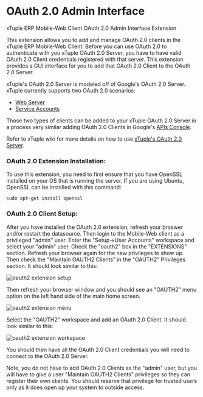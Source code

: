 OAuth 2.0 Admin Interface
=========================

xTuple ERP Mobile-Web Client OAuth 2.0 Admin Interface Extension

This extension allows you to add and manage OAuth 2.0 clients in the xTuple ERP
Mobile-Web Client. Before you can use OAuth 2.0 to authenticate with you xTuple
OAuth 2.0 Server, you have to have valid OAuth 2.0 Client credentials
registered with that server. This extension provides a GUI interface for you to
add that OAuth 2.0 Client to the OAuth 2.0 Server.

xTuple's OAuth 2.0 Server is modeled off of Google's OAuth 2.0 Server. xTuple
currently supports two OAuth 2.0 scenarios:

  * [Web Server](https://developers.google.com/accounts/docs/OAuth2WebServer)
  * [Service Accounts](https://developers.google.com/accounts/docs/OAuth2ServiceAccount)

Those two types of clients can be added to your xTuple OAuth 2.0 Server in a
process very similar adding OAuth 2.0 Clients in Google's [APIs Console](https://code.google.com/apis/console#access).

Refer to xTuple wiki for more details on how to use [xTuple's OAuth 2.0 Server](https://github.com/xtuple/xtuple/wiki/xTuple%27s-OAuth-2.0-Server).

### OAuth 2.0 Extension Installation:

To use this extension, you need to first ensure that you have OpenSSL installed
on your OS that is running the server. If you are using Ubuntu, OpenSSL can be
installed with this command:

    sudo apt-get install openssl

### OAuth 2.0 Client Setup:

After you have installed the OAuth 2.0 extension, refresh your broswer and/or
restart the datasource. Then login to the Mobile-Web client as a privileged
"admin" user. Enter the "Setup->User Accounts" workspace and select your
"admin" user. Check the "oauth2" box in the "EXTENSIONS" section. Refresh your
browser again for the new privileges to show up. Then check the
"Maintain OAUTH2 Clients" in the "OAUTH2" Privileges section. It should look
similar to this:

![oauth2 extension setup](http://i.imgur.com/61ksWNW.png)

Then refresh your browser window and you should see an "OAUTH2" menu option on
the left hand side of the main home screen.

![oauth2 extension menu](http://i.imgur.com/ZuoRxYF.png)

Select the "OAUTH2" workspace and add an OAuth 2.0 Client. It should look
similar to this:

![oauth2 extension workspace](http://i.imgur.com/QE4SUHp.png)

You should then have all the OAuth 2.0 Client credentials you will need to
connect to the OAuth 2.0 Server.

Note, you do not have to add OAuth 2.0 Clients as the "admin" user, but you
will have to give a user "Maintain OAUTH2 Clients" privileges so they can
register their own clients. You should reserve that privilege for trusted
users only as it does open up your system to outside access.
